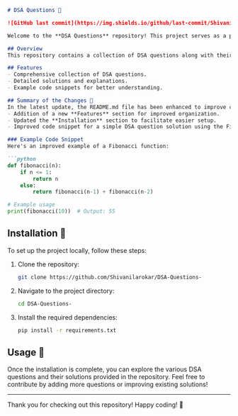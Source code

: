 ```markdown
# DSA Questions 🚀

![GitHub last commit](https://img.shields.io/github/last-commit/Shivanilarokar/DSA-Questions-) ![GitHub issues](https://img.shields.io/github/issues/Shivanilarokar/DSA-Questions-) ![GitHub stars](https://img.shields.io/github/stars/Shivanilarokar/DSA-Questions-?style=social)

Welcome to the **DSA Questions** repository! This project serves as a platform for practicing and enhancing your Data Structures and Algorithms (DSA) skills.

## Overview
This repository contains a collection of DSA questions along with their solutions, aiming to help developers improve their coding abilities and problem-solving skills.

## Features
- Comprehensive collection of DSA questions.
- Detailed solutions and explanations.
- Example code snippets for better understanding.

## Summary of the Changes 📝
In the latest update, the README.md file has been enhanced to improve clarity and usability. Key changes include:
- Addition of a new **Features** section for improved organization.
- Updated the **Installation** section to facilitate easier setup.
- Improved code snippet for a simple DSA question solution using the Fibonacci sequence for better clarity and performance.

### Example Code Snippet
Here's an improved example of a Fibonacci function:

```python
def fibonacci(n):
    if n <= 1:
        return n
    else:
        return fibonacci(n-1) + fibonacci(n-2)

# Example usage
print(fibonacci(10))  # Output: 55
```

## Installation 🚀
To set up the project locally, follow these steps:
1. Clone the repository:
    ```bash
    git clone https://github.com/Shivanilarokar/DSA-Questions-
    ```
2. Navigate to the project directory:
    ```bash
    cd DSA-Questions-
    ```
3. Install the required dependencies:
    ```bash
    pip install -r requirements.txt
    ```

## Usage 📖
Once the installation is complete, you can explore the various DSA questions and their solutions provided in the repository. Feel free to contribute by adding more questions or improving existing solutions!

---

Thank you for checking out this repository! Happy coding! 🎉
```